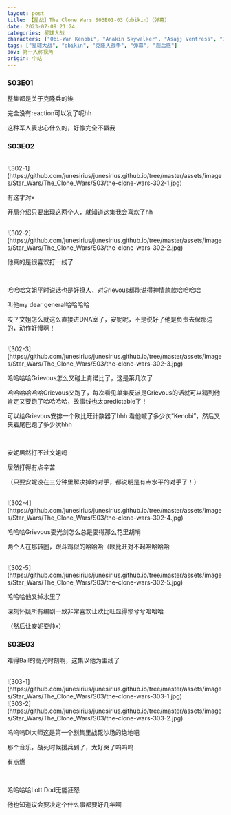 ```yaml
---
layout: post
title: 【星战】The Clone Wars S03E01-03（obikin）（弹幕）
date: 2023-07-09 21:24
categories: 星球大战
characters: ["Obi-Wan Kenobi", "Anakin Skywalker", "Asajj Ventress", "Ima-Gun Di", "Grievous", "Ima-Gun Di", "Bail Organa"]
tags: ["星球大战", "obikin", "克隆人战争", "弹幕", "观后感"]
pov: 第一人称视角
origin: 个站
---
```


### S03E01

整集都是关于克隆兵的诶

完全没有reaction可以发了呢hh

这种军人表忠心什么的，好像完全不戳我

### S03E02

<br>
![302-1](https://github.com/junesirius/junesirius.github.io/tree/master/assets/images/Star_Wars/The_Clone_Wars/S03/the-clone-wars-302-1.jpg)

有这才对x

开局介绍只要出现这两个人，就知道这集我会喜欢了hh

<br>
![302-2](https://github.com/junesirius/junesirius.github.io/tree/master/assets/images/Star_Wars/The_Clone_Wars/S03/the-clone-wars-302-2.jpg)

他真的是很喜欢打一线了

<br>

哈哈哈文姐平时说话也是好撩人，对Grievous都能说得神情款款哈哈哈哈

叫他my dear general哈哈哈哈

哎？文姐怎么就这么直接进DNA室了，安妮呢，不是说好了他是负责去保那边的，动作好慢啊！

<br>
![302-3](https://github.com/junesirius/junesirius.github.io/tree/master/assets/images/Star_Wars/The_Clone_Wars/S03/the-clone-wars-302-3.jpg)

哈哈哈哈Grievous怎么又碰上肯诺比了，这是第几次了

哈哈哈哈哈哈Grievous又跑了，每次看见单集反派是Grievous的话就可以猜到他肯定又要跑了哈哈哈哈，故事线也太predictable了！

可以给Grievous安排一个欧比旺计数器了hhh 看他喊了多少次“Kenobi”，然后又夹着尾巴跑了多少次hhh

<br>

安妮居然打不过文姐吗

居然打得有点辛苦

（只要安妮没在三分钟里解决掉的对手，都说明是有点水平的对手了！）

<br>
![302-4](https://github.com/junesirius/junesirius.github.io/tree/master/assets/images/Star_Wars/The_Clone_Wars/S03/the-clone-wars-302-4.jpg)

哈哈哈Grievous耍光剑怎么总是耍得那么花里胡哨

两个人在那转圈，跟斗鸡似的哈哈哈（欧比旺对不起哈哈哈哈

<br>
![302-5](https://github.com/junesirius/junesirius.github.io/tree/master/assets/images/Star_Wars/The_Clone_Wars/S03/the-clone-wars-302-5.jpg)

哈哈哈他又掉水里了

深刻怀疑所有编剧一致非常喜欢让欧比旺显得惨兮兮哈哈哈

（然后让安妮耍帅x）

### S03E03

难得Bail的高光时刻啊，这集以他为主线了

<br>
![303-1](https://github.com/junesirius/junesirius.github.io/tree/master/assets/images/Star_Wars/The_Clone_Wars/S03/the-clone-wars-303-1.jpg)
<br>
![303-2](https://github.com/junesirius/junesirius.github.io/tree/master/assets/images/Star_Wars/The_Clone_Wars/S03/the-clone-wars-303-2.jpg)

呜呜呜Di大师这是第一个剧集里战死沙场的绝地吧

那个音乐，战死时候援兵到了，太好哭了呜呜呜

有点燃

<br>

哈哈哈哈Lott Dod无能狂怒

他也知道议会要决定个什么事都要好几年啊
